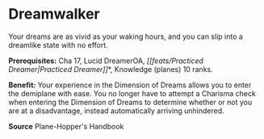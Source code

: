 ﻿---
cssclass: [feats]

---
# Dreamwalker

Your dreams are as vivid as your waking hours, and you can slip into a dreamlike state with no effort.

**Prerequisites:** Cha 17, Lucid DreamerOA, _[[feats/Practiced Dreamer|Practiced Dreamer]]_*, Knowledge (planes) 10 ranks.

**Benefit:** Your experience in the Dimension of Dreams allows you to enter the demiplane with ease. You no longer have to attempt a Charisma check when entering the Dimension of Dreams to determine whether or not you are at a disadvantage, instead automatically arriving unhindered.

**Source** Plane-Hopper's Handbook
